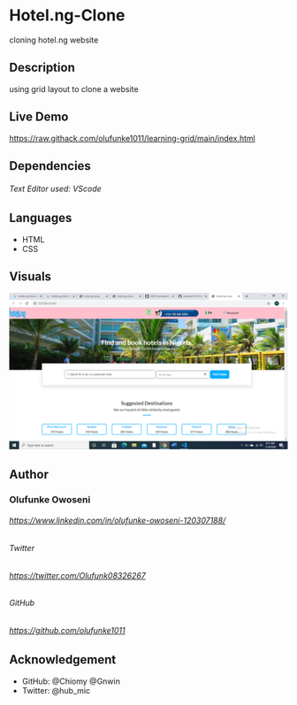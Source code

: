 # Hotel.ng-Clone
cloning hotel.ng website


## Description

using grid layout to clone a website

## Live Demo

https://raw.githack.com/olufunke1011/learning-grid/main/index.html

## Dependencies

###### Text Editor used: VScode

## Languages

- HTML
- CSS

## Visuals

![Display_Preview](/Assets/Images/hotels.ngclone.png "page_preview")

## Author

###  Olufunke Owoseni

###### https://www.linkedin.com/in/olufunke-owoseni-120307188/

###### Twitter

###### https://twitter.com/Olufunk08326267

###### GitHub 

###### https://github.com/olufunke1011

## Acknowledgement

- GitHub: @Chiomy @Gnwin
- Twitter: @hub_mic
